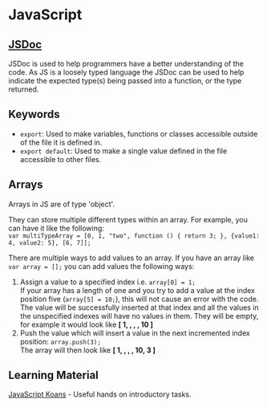 # JavaScript

## [JSDoc](https://jsdoc.app/)
JSDoc is used to help programmers have a better understanding of the code. As JS is a loosely typed language the JSDoc can be used to help indicate the expected type(s) being passed into a function, or the type returned.

## Keywords
- `export`: Used to make variables, functions or classes accessible outside of the file it is defined in.
- `export default`: Used to make a single value defined in the file accessible to other files.

## Arrays
Arrays in JS are of type 'object'.  

They can store multiple different types within an array. For example, you can have it like the following:  
`var multiTypeArray = [0, 1, "two", function () { return 3; }, {value1: 4, value2: 5}, [6, 7]];`  

There are multiple ways to add values to an array. If you have an array like `var array = [];` you can add values the following ways:  
1. Assign a value to a specified index i.e. `array[0] = 1;`  
    If your array has a length of one and you try to add a value at the index position five (`array[5] = 10;`), this will not cause an error with the code. The value will be successfully inserted at that index and all the values in the unspecified indexes will have no values in them. They will be empty, for example it would look like **[ 1, , , , 10 ]**
2. Push the value which will insert a value in the next incremented index position: `array.push(3);`  
    The array will then look like **[ 1, , , , 10, 3 ]**

## Learning Material
[JavaScript Koans](https://github.com/mrdavidlaing/javascript-koans) - Useful hands on introductory tasks.